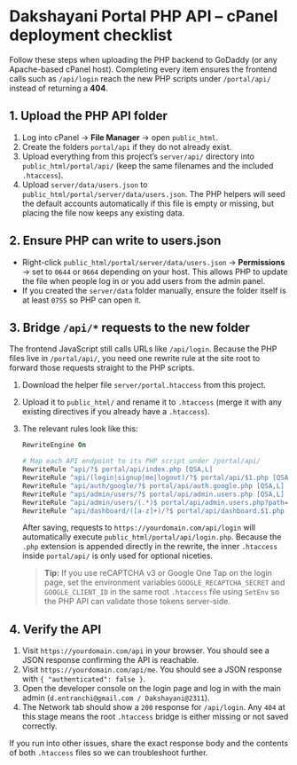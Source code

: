 # Dakshayani Portal PHP API – cPanel deployment checklist

Follow these steps when uploading the PHP backend to GoDaddy (or any Apache-based cPanel host). Completing every item ensures the frontend calls such as `/api/login` reach the new PHP scripts under `/portal/api/` instead of returning a **404**.

## 1. Upload the PHP API folder
1. Log into cPanel → **File Manager** → open `public_html`.
2. Create the folders `portal/api` if they do not already exist.
3. Upload everything from this project’s `server/api/` directory into `public_html/portal/api/` (keep the same filenames and the included `.htaccess`).
4. Upload `server/data/users.json` to `public_html/portal/server/data/users.json`. The PHP helpers will seed the default accounts automatically if this file is empty or missing, but placing the file now keeps any existing data.

## 2. Ensure PHP can write to users.json
- Right-click `public_html/portal/server/data/users.json` → **Permissions** → set to `0644` or `0664` depending on your host. This allows PHP to update the file when people log in or you add users from the admin panel.
- If you created the `server/data` folder manually, ensure the folder itself is at least `0755` so PHP can open it.

## 3. Bridge `/api/*` requests to the new folder
The frontend JavaScript still calls URLs like `/api/login`. Because the PHP files live in `/portal/api/`, you need one rewrite rule at the site root to forward those requests straight to the PHP scripts.

1. Download the helper file `server/portal.htaccess` from this project.
2. Upload it to `public_html/` and rename it to `.htaccess` (merge it with any existing directives if you already have a `.htaccess`).
3. The relevant rules look like this:

   ```apache
   RewriteEngine On

   # Map each API endpoint to its PHP script under /portal/api/
   RewriteRule ^api/?$ portal/api/index.php [QSA,L]
   RewriteRule ^api/(login|signup|me|logout)/?$ portal/api/$1.php [QSA,L]
   RewriteRule ^api/auth/google/?$ portal/api/auth.google.php [QSA,L]
   RewriteRule ^api/admin/users/?$ portal/api/admin.users.php [QSA,L]
   RewriteRule ^api/admin/users/(.*)$ portal/api/admin.users.php?path=$1 [QSA,L]
   RewriteRule ^api/dashboard/([a-z]+)/?$ portal/api/dashboard.$1.php [QSA,L]
   ```

   After saving, requests to `https://yourdomain.com/api/login` will automatically execute `public_html/portal/api/login.php`. Because the `.php` extension is appended directly in the rewrite, the inner `.htaccess` inside `portal/api/` is only used for optional niceties.

   > **Tip:** If you use reCAPTCHA v3 or Google One Tap on the login page, set the environment variables `GOOGLE_RECAPTCHA_SECRET` and `GOOGLE_CLIENT_ID` in the same root `.htaccess` file using `SetEnv` so the PHP API can validate those tokens server-side.

## 4. Verify the API
1. Visit `https://yourdomain.com/api` in your browser. You should see a JSON response confirming the API is reachable.
2. Visit `https://yourdomain.com/api/me`. You should see a JSON response with `{ "authenticated": false }`.
3. Open the developer console on the login page and log in with the main admin (`d.entranchi@gmail.com / Dakshayani@2311`).
4. The Network tab should show a `200` response for `/api/login`. Any `404` at this stage means the root `.htaccess` bridge is either missing or not saved correctly.

If you run into other issues, share the exact response body and the contents of both `.htaccess` files so we can troubleshoot further.
